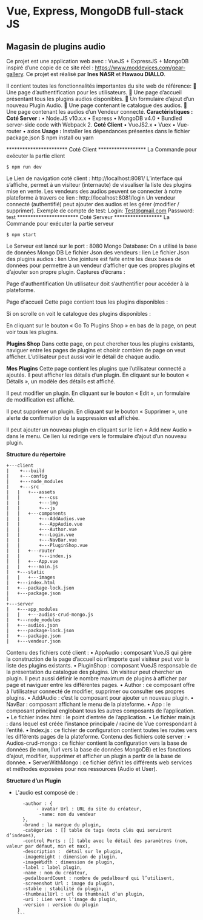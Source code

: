 # Vue, Express, MongoDB full-stack JS 
## Magasin de plugins audio


Ce projet est une application web avec : VueJS + ExpressJS + MongoDB inspiré d’une copie de ce site réel : https://www.moddevices.com/gear-gallery. Ce projet est réalisé par **Ines NASR** et **Hawaou DIALLO**. 


Il contient toutes les fonctionnalités importantes du site web de référence:
	Une page d’authentification pour les utilisateurs.
	Une page d’accueil présentant tous les plugins audios disponibles.
	Un formulaire d’ajout d’un nouveau Plugin Audio.
	Une page contenant le catalogue des audios.
	Une page contenant les audios d’un Vendeur connecté.
**Caractéristiques :**
**Coté Server :**
•	Node.JS v10.x.x
•	Express
•	MongoDB v4.0
•	Bundled server-side code with Webpack 2.
**Coté Client**
•	VueJS2.x
•	Vuex
•	Vue-router
•	axios 
**Usage :**
Installer les dépendances présentes dans le fichier package.json
$ npm install
ou
yarn

*********************** Coté Client ******************
La Commande pour exécuter la partie client

```
$ npm run dev
```

Le Lien de navigation coté client :  http://localhost:8081/
L’interface qui s’affiche, permet à un visiteur (internaute) de visualiser la liste des plugins mise en vente. 
Les vendeurs des audios peuvent se connecter à notre plateforme à travers ce lien : http://localhost:8081/login
Un vendeur connecté (authentifié) peut ajouter des audios et les gérer (modifier / supprimer).
Exemple de compte de test: 
Login: Test@gmail.com
Password: test
*********************** Coté Serveur ******************
La Commande pour exécuter la partie serveur

```
$ npm start
```

Le Serveur est lancé sur le port : 8080
Mongo Database:
On a utilisé la base de données Mongo DB 
Le fichier Json des vendeurs : lien 
Le fichier Json des plugins audios : lien
Une jointure est faite entre les deux bases de données pour permettre à un vendeur d’afficher que ces propres plugins et d’ajouter son propre plugin.
Captures d’écrans :

Page d'authentification
Un utilisateur doit s’authentifier pour accéder à la plateforme.


Page d'accueil
Cette page contient tous les plugins disponibles :


Si on scrolle on voit le catalogue des plugins disponibles :

En cliquant sur le bouton « Go To Plugins Shop » en bas de la page, on peut voir tous les plugins.

**Plugins Shop**
Dans cette page, on peut chercher tous les plugins existants, naviguer entre les pages de plugins et choisir combien de page on veut afficher. L’utilisateur peut aussi voir le détail de chaque audio.



**Mes Plugins**
Cette page contient les plugins que l’utilisateur connecté a ajoutés.
Il peut afficher les détails d’un plugin. En cliquant sur le bouton « Détails », un modèle des détails est affiché.

Il peut modifier un plugin. En cliquant sur le bouton « Edit », un formulaire de modification est affiché.

Il peut supprimer un plugin. En cliquant sur le bouton « Supprimer », une alerte de confirmation de la suppression est affichée.

Il peut ajouter un nouveau plugin en cliquant sur le lien « Add new Audio » dans le menu. Ce lien lui redirige vers le formulaire d’ajout d’un nouveau plugin.


**Structure du répertoire**

```
+---client
|    +---build
|    +---config
|    +---node_modules
|    +---src
|   |   +---assets
|   |       +---css
|   |       +---img
|   |       +---js
|   |   +---components
|   |       +---AddAudios.vue
|   |       +---AppAudio.vue
|   |       +---Author.vue
|   |       +---Login.vue
|   |       +---NavBar.vue
|   |       +---PluginShop.vue
|   |   +---router 
|   |       +---index.js
|   |   +---App.vue 
|   |   +---main.js             
|   +---static
|   |   +---images
|   +---index.html
|   +---package-lock.json
|   +---package.json
|                   
+---server
|   +---app_modules
|   |   +---audios-crud-mongo.js
|   +---node_modules
|   +---audios.json
|   +---package-lock.json
|   +---package.json
|   +---vendeur.json
```

Contenu des fichiers coté client :
•	AppAudio : composant VueJS qui gère la construction de la page d’accueil où n’importe quel visiteur peut voir la liste des plugins existants.
•	PluginShop : composant VueJS responsable de la présentation du catalogue des plugins. Un visiteur peut chercher un plugin. Il peut aussi définir le nombre maximum de plugins à afficher par page et naviguer entre les différentes pages.
•	Author :  ce composant offre à l’utilisateur connecté de modifier, supprimer ou consulter ses propres plugins.
•	AddAudio : c’est le composant pour ajouter un nouveau plugin.
•	NavBar : composant affichant le menu de la plateforme.
•	App : le composant principal englobant tous les autres composants de l’application.
•	Le fichier index.html : le point d’entrée de l’application.
•	Le fichier main.js : dans lequel est créée l’instance principale / racine de Vue correspondant à l’entité.
•	Index.js : ce fichier de configuration contient toutes les routes vers les différents pages de la plateforme.
Contenu des fichiers coté server :
•	Audios-crud-mongo : ce fichier contient la configuration vers la base de données (le nom, l’url vers la base de données MongoDB) et les fonctions d’ajout, modifier, supprimer et afficher un plugin a partir de la base de donnée.
•	ServerWithMongo : ce fichier définit les différents web services et méthodes exposées pour nos ressources (Audio et User).


**Structure d’un Plugin** 	
- L'audio est composé de :
```
      -author : {
           - avatar Url : URL du site du créateur,
            -name: nom du vendeur
      }, 
      -brand : la marque du plugin, 
      -catégories : [] table de tags (mots clés qui serviront d’indexes),
      -control Ports : [] table avec le détail des paramètres (nom, valeur par défaut, min et max), 
      -description :  détail sur le plugin, 
      -imageHeight : dimension de plugin, 
      -imageWidth : dimension de plugin, 
      -label : label plugin, 
      -name : nom du créateur, 
      -pedalboardCount : nombre de pedalboard qui l’utilisent, 
      -screenshot Url : image du plugin,
      -stable : stabilité du plugin, 
      -thumbnailUrl : url du thumbnail d’un plugin,
      -uri : Lien vers l’image du plugin, 
      -version : version du plugin
    } 
    ```


